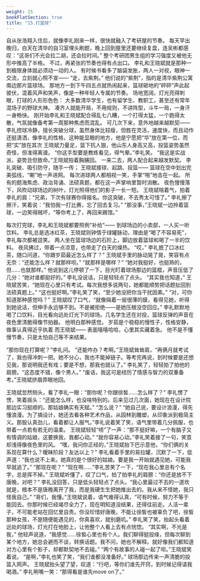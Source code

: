 ```yaml
---
weight: 15
bookFlatSection: true
title: "15.打篮球"
---
```


自从张浩翔入住后，就像李礼刚来一样，很快就融入了考研屋的节奏。
每天早出晚归，白天在清华的自习室埋头刷题，晚上回到屋里还要继续复盘，连吴彬都感叹：“这哥们不光会拉二胡，还会拉时间。”
整个考研团男生组的学习强度又被他无形中推高了半格。
不过，再紧张的节奏也得有点出口。
李礼和王晓斌就是那种一到极限身体就必须动一动的人。
有时候书看多了脑袋发胀，两人一对视，眼神一交流，立刻就心照不宣——  “走，去紫荆。”
他们说的“紫荆”，指的是清华紫荆公寓南边那片篮球场。
那地方一到下午四五点就热闹起来，篮球砸地的“砰砰”声此起彼伏，混着风声和笑声，像是一种年轻人专属的节奏。
场地宽阔，灯光亮得刺眼，打球的人形形色色：
大多数清华学生，也有留学生、教职工，甚至还有常年混场子的野球大神。
凑齐人就能开局，不用规则，不讲阵型，斗牛一局，一身汗一身畅快。
刚开始李礼和王晓斌配合得乱七八糟，一个打得太猛，一个跑得太散，气氛就像备考第一周那种焦虑而混乱。
可几次下来，意外地越来越默契——
李礼控球冷静，擅长突破分球，虽然身体比较瘦，但胜在灵活，速度快，而且动作还挺潇洒，像李礼的性格，这种能显眼的地方，他是宁愿把“华”放在第一位，而把“实”放在其次
王晓斌力量足，篮下抗人狠，他山东人身高又高，投篮姿势虽然奇怪，但准得离谱。
“你这手型要是教练看见，得气晕。”李礼笑。
“我这是实战派，姿势丑但致命。”王晓斌拍着胸脯回。
一来二去，两人配合起来越发默契。
李礼突破、吸引防守，随手一传；
王晓斌接球、起跳、投篮——
篮球在空中划出完美弧线，“唰”地一声进网。
每次进球两人都相视一笑，手掌“啪”地击在一起。
所有的题海焦虑、政治背诵、法硕真题，都在这一声掌响里暂时消散。
夜色慢慢落下，风吹动球场边的树叶，灯光照得他们的影子一长一短。
王晓斌喘着气，拍着李礼的肩：“兄弟，下次有球赛你得报名。你这突破，不去秀太可惜了。”
李礼擦了擦汗，笑着说：“我怕我一打比赛，忘了回去复习。”
“那没事，”王晓斌一边拎着篮球，一边笑得贼坏，“等你考上了，再回来踢馆。”

每次打完球，李礼和王晓斌都要照例“补给”—— 到球场边的小卖部，一人买一听饮料。
李礼总是选冰红茶，王晓斌则钟情于绿罐脉动，理由是“喝了不容易死”，李礼每次都被逗笑。
两人坐在篮球场边的石阶上，脚边放着篮球和喝了一半的饮料。
夜风拂过，带着一点凉意，也带走了白天的燥热。
“哎，” 李礼抿了口冰红茶，随口问道，“你跟岁茹最近怎么样了？”
王晓斌手里的脉动晃了晃，笑容有点无奈：“还能怎么样？就那样呗。”
“就那样是哪样？”
“她对我挺好，也挺熟的，但……也就那样。” 他说到这儿停顿了一下，目光盯着球场那边的篮框，声音压低了几分：“她对谁都挺好的。”
李礼没说话，只是轻轻点了点头。
“其实我也知道，” 王晓斌苦笑，“她现在心里只有考试。每次我想多说两句，她都能顺势把话题扯回到法硕真题上。”
“这也挺好啊。”李礼笑了笑，“至少她没把你当干扰因素。”
“对，可你知道那种感觉吗？” 王晓斌叹了口气，“就像隔着一层很薄的膜，看得见她，听得到她说话，但伸手永远够不到。不是被拒绝——是她压根没空回应。”
李礼默默地喝了口饮料，目光看向远处灯光下的球场。几名学生还在对投，篮球反弹的声音在夜色里清脆得像节拍器。
他明白那种感觉。
岁茹是个稳稳的慢性子，性格安静，做事认真得近乎执着
而王晓斌——
表面嘻嘻哈哈，心里其实藏着急。
他不是不懂慢节奏，只是太怕自己等不来结果。

“那你现在打算呢？”李礼问。
“还能咋办？考啊。”王晓斌耸耸肩，“再俩月就考试了，我也得冲刺一把。她不分心，我也不能掉链子。等考完再说，到时候要是还想见我，那说明我还有戏；要是不想，那我也就认了。”
李礼笑了，轻轻拍了拍他的肩膀。“这态度不错，像个男人。”
“废话，我这可是经历了情感与智力的双重备考。”王晓斌挤眉弄眼地回。

王晓斌忽然侧头，看了李礼一眼：“那你呢？你跟徐皙……怎么样了？”
李礼愣了愣，笑着摇头：“还能怎么样，也没啥特别的。后来见过几次面，她现在在设计院那边实习挺顺的。那姑娘确实有天赋。”
“怎么说？”
“她自己说，要设计浪漫，得先懂浪漫。为了搞设计，她还去看各种艺术作品，从园林到雕塑，从印象派到极简主义。那股认真劲儿，看着都让人服气。”李礼说着笑了笑，语气里带着几分佩服，也带着一点若有若无的温柔。
王晓斌轻轻“啧”了一声：“那不挺好嘛，一个有脑子又有情调的姑娘，这要换我，我都心动。”
“就你容易心动。”李礼笑着接了一句，笑意却浅得像夜色里的风。
“嘿，我问你正经的，”王晓斌抬下巴示意他，“你们俩的关系现在算什么？暧昧阶段？友达以上？”
李礼看着手里的易拉罐，沉默了一下，低声道：“我也说不上来。她真的是个很好的姑娘。要是我一开始就遇见她，可能我早就追了。”
“那现在呢？”
“现在啊……”李礼苦笑了一下，“现在我心里总有个名字，总是挥不掉。”
王晓斌听懂了，叹了口气，拍了拍李礼的肩膀：“你还是放不下唐晚，对吧？”
李礼没回答，只是低头轻轻点了点头。“我心里最过不去的一道坎就是，根本不是唐晚离开了我，而是我硬生生把她推出去的。我从来不怪她，我只怪我自己。”
“哥们，我懂。”王晓斌说着，语气难得认真，“可有时候，努力不等于能回去。你那时候已经竭尽全力了，现在明知道没结果，还得往前走。人活一辈子，不可能老站在回忆里自责。你没珍惜好唐晚，不能让徐皙也被辜负了吧，徐皙那种女孩，不是随便能遇见的，你真喜欢，就别磨叽。”
李礼笑了笑，抬起头看着远处的球场，灯光打在他脸上，让他整个人看上去有点恍惚。
“其实啊，不光是我，” 他轻声说道，“我感觉……徐皙心里也有个人。我们聊得挺投缘，但每次聊到某个地方，她总会避而不谈，转换话题。我不问，她也不解释。就好像我们都知道对方心里有个影子，却都默契地不去碰。”
“两个有故事的人碰一起了呗。”王晓斌笑着说。
“是啊，”李礼也笑了笑，“我们谁都没准备好。”
球场那边传来一声清脆的投篮入网声。
王晓斌抬头望了望，叹道：“行吧，等你们谁先开窍，到时候记得请我喝酒。”
李礼咧嘴一笑：“那得看是谁先move on了。”

